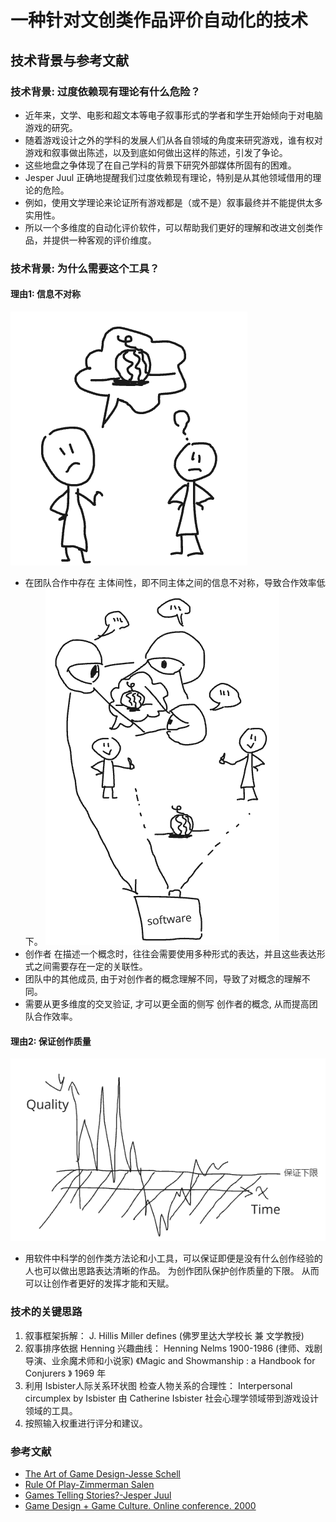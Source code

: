 # 一种针对文创类作品评价自动化的技术
## 技术背景与参考文献
### 技术背景: 过度依赖现有理论有什么危险？
- 近年来，文学、电影和超文本等电子叙事形式的学者和学生开始倾向于对电脑游戏的研究。
- 随着游戏设计之外的学科的发展人们从各自领域的角度来研究游戏，谁有权对游戏和叙事做出陈述，以及到底如何做出这样的陈述，引发了争论。
- 这些地盘之争体现了在自己学科的背景下研究外部媒体所固有的困难。 
- Jesper Juul 正确地提醒我们过度依赖现有理论，特别是从其他领域借用的理论的危险。
- 例如，使用文学理论来论证所有游戏都是（或不是）叙事最终并不能提供太多实用性。
- 所以一个多维度的自动化评价软件，可以帮助我们更好的理解和改进文创类作品，并提供一种客观的评价维度。
### 技术背景: 为什么需要这个工具？
#### 理由1: 信息不对称
![alt text](image.png)
- 在团队合作中存在 主体间性，即不同主体之间的信息不对称，导致合作效率低下。
![alt text](image-1.png)
- 创作者 在描述一个概念时，往往会需要使用多种形式的表达，并且这些表达形式之间需要存在一定的关联性。
- 团队中的其他成员, 由于对创作者的概念理解不同，导致了对概念的理解不同。
- 需要从更多维度的交叉验证, 才可以更全面的侧写 创作者的概念, 从而提高团队合作效率。
#### 理由2: 保证创作质量
![alt text](image-2.png)
- 用软件中科学的创作类方法论和小工具，可以保证即便是没有什么创作经验的人也可以做出思路表达清晰的作品。
为创作团队保护创作质量的下限。
从而可以让创作者更好的发挥才能和天赋。
### 技术的关键思路
1. 叙事框架拆解：
J. Hillis Miller defines (佛罗里达大学校长 兼 文学教授)
2. 叙事排序依据 Henning 兴趣曲线：
Henning Nelms 1900-1986 (律师、戏剧导演、业余魔术师和小说家) 《Magic and Showmanship : a Handbook for Conjurers 》 1969 年
3. 利用 Isbister人际关系环状图 检查人物关系的合理性：
Interpersonal circumplex by Isbister 由 Catherine Isbister 社会心理学领域带到游戏设计领域的工具。
4. 按照输入权重进行评分和建议。
### 参考文献
- [The Art of Game Design-Jesse Schell](https://book.douban.com/subject/25830795/)
- [Rule Of Play-Zimmerman Salen](https://book.douban.com/subject/25830795/)
- [Games Telling Stories?-Jesper Juul](https://www.gamestudies.org/0101/juul-gts/)
- [Game Design + Game Culture. Online conference. 2000](https://eyebeam.org/replay)